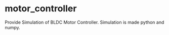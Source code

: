 # motor_controller
Provide Simulation of BLDC Motor Controller. Simulation is made python and numpy.
